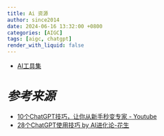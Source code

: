 ```yaml
---
title: Ai 资源
author: since2014
date: 2024-06-16 13:32:00 +0800
categories: [AIGC]
tags: [aigc, chatgpt]
render_with_liquid: false
---
```


+ [AI工具集](https://ai-bot.cn/)


## 

# *参考来源*

+ [10个ChatGPT技巧，让你从新手秒变专家 - Youtube](https://www.youtube.com/watch?v=xBVn4CxOGmA)
+ [28个ChatGPT使用技巧 by AI进化论-花生](https://www.bookai.top/docs/ChatGPT-tutorial/28%E4%B8%AAChatGPT%E4%BD%BF%E7%94%A8%E6%8A%80%E5%B7%A7)
